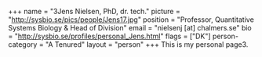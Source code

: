 +++
name = "3Jens Nielsen, PhD, dr. tech."
picture = "http://sysbio.se/pics/people/Jens17.jpg"
position = "Professor, Quantitative Systems Biology & Head of Division"
email = "nielsenj [at] chalmers.se"
bio = "http://sysbio.se/profiles/personal_Jens.html"
flags = ["DK"]
person-category = "A Tenured"
layout = "person"
+++
This is my personal page3.
